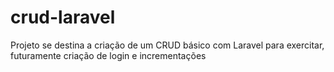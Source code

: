 # crud-laravel
Projeto se destina a criação de um CRUD básico com Laravel para exercitar, futuramente criação de login e incrementações
